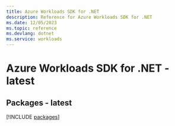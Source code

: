 ```yaml
---
title: Azure Workloads SDK for .NET
description: Reference for Azure Workloads SDK for .NET
ms.date: 12/05/2023
ms.topic: reference
ms.devlang: dotnet
ms.service: workloads
---
```

# Azure Workloads SDK for .NET - latest
## Packages - latest
[!INCLUDE [packages](workloads-index.md)]